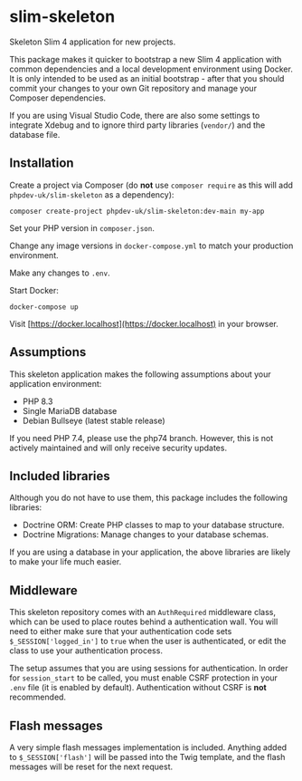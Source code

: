 # slim-skeleton

Skeleton Slim 4 application for new projects.

This package makes it quicker to bootstrap a new Slim 4 application with common
dependencies and a local development environment using Docker. It is only
intended to be used as an initial bootstrap - after that you should commit your
changes to your own Git repository and manage your Composer dependencies.

If you are using Visual Studio Code, there are also some settings to integrate
Xdebug and to ignore third party libraries (`vendor/`) and the database file.

## Installation

Create a project via Composer (do **not** use `composer require` as this will
add `phpdev-uk/slim-skeleton` as a dependency):

`composer create-project phpdev-uk/slim-skeleton:dev-main my-app`

Set your PHP version in `composer.json`.

Change any image versions in `docker-compose.yml` to match your production environment.

Make any changes to `.env`.

Start Docker:

`docker-compose up`

Visit [https://docker.localhost](https://docker.localhost) in your browser.

## Assumptions

This skeleton application makes the following assumptions about your application environment:

* PHP 8.3
* Single MariaDB database
* Debian Bullseye (latest stable release)

If you need PHP 7.4, please use the php74 branch. However, this is not actively maintained and
will only receive security updates.

## Included libraries

Although you do not have to use them, this package includes the following libraries:

 * Doctrine ORM: Create PHP classes to map to your database structure.
 * Doctrine Migrations: Manage changes to your database schemas.

If you are using a database in your application, the above libraries are likely to make
your life much easier.

## Middleware

This skeleton repository comes with an `AuthRequired` middleware class, which can be used
to place routes behind a authentication wall. You will need to either make sure that your
authentication code sets `$_SESSION['logged_in']` to `true` when the user is authenticated,
or edit the class to use your authentication process.

The setup assumes that you are using sessions for authentication. In order for `session_start`
to be called, you must enable CSRF protection in your `.env` file (it is enabled by default).
Authentication without CSRF is **not** recommended.

## Flash messages

A very simple flash messages implementation is included. Anything added to `$_SESSION['flash']`
will be passed into the Twig template, and the flash messages will be reset for the next request.
